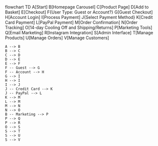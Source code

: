 flowchart TD
    A[Start]
    B[Homepage Carousel]
    C[Product Page]
    D[Add to Basket]
    E[Checkout]
    F{User Type: Guest or Account?}
    G[Guest Checkout]
    H[Account Login]
    I[Process Payment]
    J{Select Payment Method}
    K[Credit Card Payment]
    L[PayPal Payment]
    M[Order Confirmation]
    N[Order Tracking]
    O[14-day Cooling Off and Shipping/Returns]
    P[Marketing Tools]
    Q[Email Marketing]
    R[Instagram Integration]
    S[Admin Interface]
    T[Manage Products]
    U[Manage Orders]
    V[Manage Customers]

    A --> B
    B --> C
    C --> D
    D --> E
    E --> F
    F -- Guest --> G
    F -- Account --> H
    G --> I
    H --> I
    I --> J
    J -- Credit Card --> K
    J -- PayPal --> L
    K --> M
    L --> M
    M --> N
    N --> O
    B -- Marketing --> P
    P --> Q
    P --> R
    O --> S
    S --> T
    S --> U
    S --> V